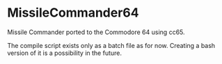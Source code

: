 # MissileCommander64
Missile Commander ported to the Commodore 64 using cc65.

The compile script exists only as a batch file as for now. Creating a bash version of it is a possibility in the future.
